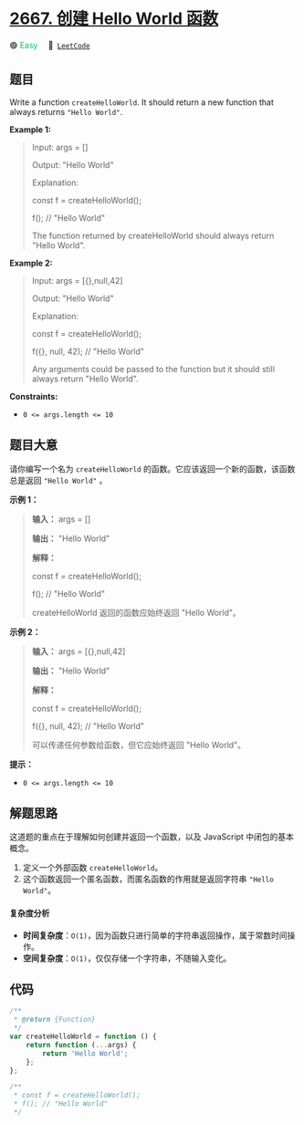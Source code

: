 # [2667. 创建 Hello World 函数](https://leetcode.com/problems/create-hello-world-function)

🟢 <font color=#15bd66>Easy</font>&emsp; 🔗&ensp;[`LeetCode`](https://leetcode.com/problems/create-hello-world-function)

## 题目

Write a function `createHelloWorld`. It should return a new function that
always returns `"Hello World"`.

**Example 1:**

> Input: args = []
>
> Output: "Hello World"
>
> Explanation:
>
> const f = createHelloWorld();
>
> f(); // "Hello World"
>
> The function returned by createHelloWorld should always return "Hello World".

**Example 2:**

> Input: args = [{},null,42]
>
> Output: "Hello World"
>
> Explanation:
>
> const f = createHelloWorld();
>
> f({}, null, 42); // "Hello World"
>
> Any arguments could be passed to the function but it should still always return "Hello World".

**Constraints:**

- `0 <= args.length <= 10`

## 题目大意

请你编写一个名为 `createHelloWorld` 的函数。它应该返回一个新的函数，该函数总是返回 `"Hello World"` 。

**示例 1：**

> **输入：** args = []
>
> **输出：** "Hello World"
>
> **解释：**
>
> const f = createHelloWorld();
>
> f(); // "Hello World"
>
> createHelloWorld 返回的函数应始终返回 "Hello World"。

**示例 2：**

> **输入：** args = [{},null,42]
>
> **输出：** "Hello World"
>
> **解释：**
>
> const f = createHelloWorld();
>
> f({}, null, 42); // "Hello World"
>
> 可以传递任何参数给函数，但它应始终返回 "Hello World"。

**提示：**

- `0 <= args.length <= 10`

## 解题思路

这道题的重点在于理解如何创建并返回一个函数，以及 JavaScript 中闭包的基本概念。

1. 定义一个外部函数 `createHelloWorld`。
2. 这个函数返回一个匿名函数，而匿名函数的作用就是返回字符串 `"Hello World"`。

#### 复杂度分析

- **时间复杂度**：`O(1)`，因为函数只进行简单的字符串返回操作，属于常数时间操作。
- **空间复杂度**：`O(1)`，仅仅存储一个字符串，不随输入变化。

## 代码

```javascript
/**
 * @return {Function}
 */
var createHelloWorld = function () {
	return function (...args) {
		return 'Hello World';
	};
};

/**
 * const f = createHelloWorld();
 * f(); // "Hello World"
 */
```
